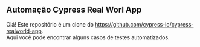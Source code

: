 ## Automação Cypress Real Worl App

Olá! Este repositório é um clone do https://github.com/cypress-io/cypress-realworld-app.  
Aqui você pode encontrar alguns casos de testes automatizados.  

